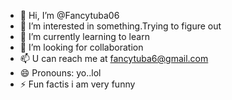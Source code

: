 - 👋 Hi, I’m @Fancytuba06
- 👀 I’m interested in something.Trying to figure out
- 🌱 I’m currently learning to learn
- 💞️ I’m looking for collaboration 
- 📫 U can reach me at fancytuba6@gmail.com
- 😄 Pronouns: yo..lol
- ⚡ Fun factis i am very funny





